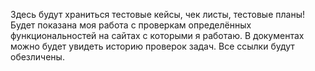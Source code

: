 Здесь будут храниться тестовые кейсы, чек листы, тестовые планы!
Будет показана моя работа с проверкам определённых функциональностей на сайтах с которыми я работаю.
В  документах можно будет увидеть историю проверок задач.
Все ссылки будут обезличены.
